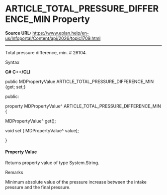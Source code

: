 # ARTICLE_TOTAL_PRESSURE_DIFFERENCE_MIN Property

**Source URL:** https://www.eplan.help/en-us/Infoportal/Content/api/2026/topic1709.html

---

Total pressure difference, min. # 26104.

Syntax

**C#**
**C++/CLI**


public MDPropertyValue ARTICLE_TOTAL_PRESSURE_DIFFERENCE_MIN {get; set;}

public:

property MDPropertyValue^ ARTICLE_TOTAL_PRESSURE_DIFFERENCE_MIN {

   MDPropertyValue^ get();

   void set (    MDPropertyValue^ value);

}


#### Property Value

Returns property value of type System.String.

Remarks

Minimum absolute value of the pressure increase between the intake pressure and the final pressure.
